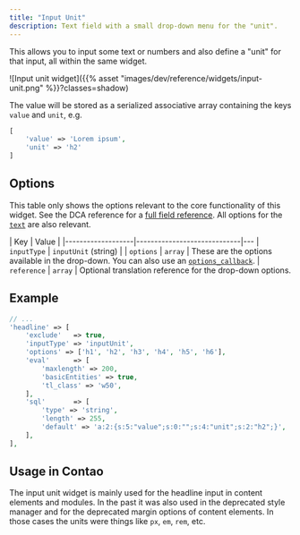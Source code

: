 ```yaml
---
title: "Input Unit"
description: Text field with a small drop-down menu for the "unit".
---
```



This allows you to input some text or numbers and also define a "unit" for that input, all within the same widget.

![Input unit widget]({{% asset "images/dev/reference/widgets/input-unit.png" %}}?classes=shadow)

The value will be stored as a serialized associative array containing the keys `value` and `unit`, e.g.

```php
[
    'value' => 'Lorem ipsum', 
    'unit' => 'h2'
]
```


## Options

This table only shows the options relevant to the core functionality of this widget. See the DCA reference for a 
[full field reference][FieldsReference]. All options for the [`text`][TextWidget] are also relevant.

| Key               | Value                       |
|-------------------|-----------------------------|---
| `inputType`       | `inputUnit` (string)        |
| `options`         | `array`                     | These are the options available in the drop-down. You can also use an [`options_callback`][OptionsCallback].
| `reference`       | `array`                     | Optional translation reference for the drop-down options.


## Example

```php
// ...
'headline' => [
    'exclude'   => true,
    'inputType' => 'inputUnit',
    'options' => ['h1', 'h2', 'h3', 'h4', 'h5', 'h6'],
    'eval'      => [
        'maxlength' => 200, 
        'basicEntities' => true, 
        'tl_class' => 'w50',
    ],
    'sql'       => [
        'type' => 'string',
        'length' => 255,
        'default' => 'a:2:{s:5:"value";s:0:"";s:4:"unit";s:2:"h2";}',
    ],
],
```


## Usage in Contao

The input unit widget is mainly used for the headline input in content elements and modules. In the past it was also
used in the deprecated style manager and for the deprecated margin options of content elements. In those cases the units
were things like `px`, `em`, `rem`, etc.


[FieldsReference]: /reference/dca/fields
[OptionsCallback]: /reference/dca/callbacks#fields-field-options
[TextWidget]: /reference/widgets/text
